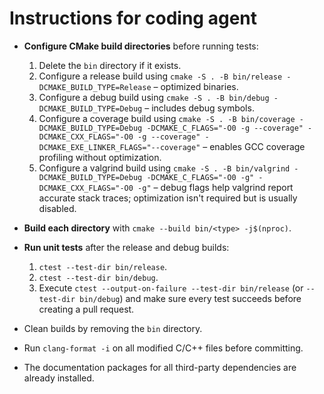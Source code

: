 # Instructions for coding agent

- **Configure CMake build directories** before running tests:
  1. Delete the `bin` directory if it exists.
  2. Configure a release build using `cmake -S . -B bin/release -DCMAKE_BUILD_TYPE=Release` – optimized binaries.
  3. Configure a debug build using `cmake -S . -B bin/debug -DCMAKE_BUILD_TYPE=Debug` – includes debug symbols.
  4. Configure a coverage build using `cmake -S . -B bin/coverage -DCMAKE_BUILD_TYPE=Debug -DCMAKE_C_FLAGS="-O0 -g --coverage" -DCMAKE_CXX_FLAGS="-O0 -g --coverage" -DCMAKE_EXE_LINKER_FLAGS="--coverage"` – enables GCC coverage profiling without optimization.
  5. Configure a valgrind build using `cmake -S . -B bin/valgrind -DCMAKE_BUILD_TYPE=Debug -DCMAKE_C_FLAGS="-O0 -g" -DCMAKE_CXX_FLAGS="-O0 -g"` – debug flags help valgrind report accurate stack traces; optimization isn't required but is usually disabled.

- **Build each directory** with `cmake --build bin/<type> -j$(nproc)`.

- **Run unit tests** after the release and debug builds:
  1. `ctest --test-dir bin/release`.
  2. `ctest --test-dir bin/debug`.
  3. Execute `ctest --output-on-failure --test-dir bin/release` (or `--test-dir bin/debug`) and make sure every test succeeds before creating a pull request.

- Clean builds by removing the `bin` directory.
- Run `clang-format -i` on all modified C/C++ files before committing.
- The documentation packages for all third-party dependencies are already installed.
